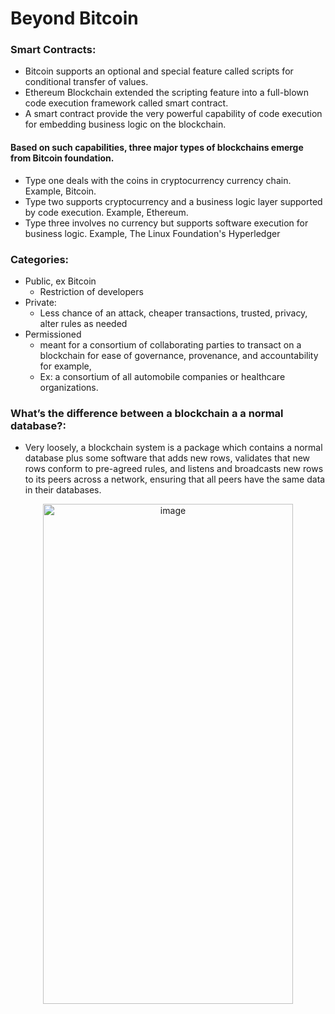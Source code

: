 # Beyond Bitcoin

### Smart Contracts:

- Bitcoin supports an optional and special feature called scripts for conditional transfer of values. 
- Ethereum Blockchain extended the scripting feature into a full-blown code execution framework called smart contract. 
- A smart contract provide the very powerful capability of code execution for embedding business logic on the blockchain. 

#### Based on such capabilities, three major types of blockchains emerge from Bitcoin foundation.

- Type one deals with the coins in cryptocurrency currency chain. Example, Bitcoin. 
- Type two supports cryptocurrency and a business logic layer supported by code execution. Example, Ethereum. 
- Type three involves no currency but supports software execution for business logic. Example, The Linux Foundation's Hyperledger


### Categories:

- Public, ex Bitcoin
	- Restriction of developers 
- Private:
	- Less chance of an attack, cheaper transactions, trusted, privacy, alter rules as needed
- Permissioned
	- meant for a consortium of collaborating parties to transact on a blockchain for ease of governance, provenance, and accountability for example, 
	- Ex: a consortium of all automobile companies or healthcare organizations. 	
	
	
### What’s the difference between a blockchain a a normal database?:

- Very loosely, a blockchain system is a package which contains a normal database plus some software that adds new rows, validates that new rows conform to pre-agreed rules, and listens and broadcasts new rows to its peers across a network, ensuring that all peers have the same data in their databases.

<p align="center">
	<img height="800" width="400" align='centre' alt="image" src="https://user-images.githubusercontent.com/10133554/185740491-3db2e0d1-9056-419e-aa94-f3cd9e624da7.png">
</p>


